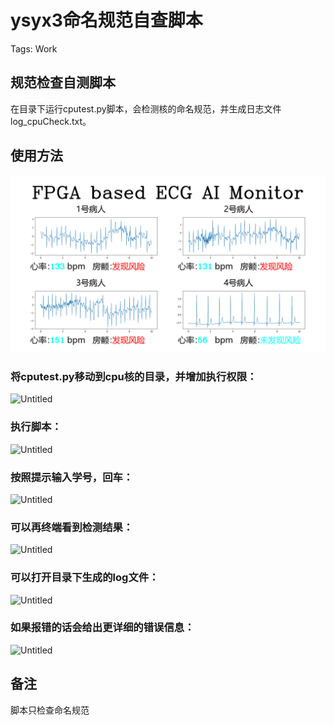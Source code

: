 # ysyx3命名规范自查脚本

Tags: Work

## 规范检查自测脚本

在目录下运行cputest.py脚本，会检测核的命名规范，并生成日志文件log_cpuCheck.txt。

## 使用方法
![](https://github.com/AllenChenChao/FPGA_for_midical_care_AF/blob/main/%E6%88%BF%E9%A2%A4%E7%BB%BC%E5%90%88%E7%9B%91%E6%8E%A7.png?raw=true)

### 将cputest.py移动到cpu核的目录，并增加执行权限：

![Untitled](ysyx3%E5%91%BD%E5%90%8D%E8%A7%84%E8%8C%83%E8%87%AA%E6%9F%A5%E8%84%9A%E6%9C%AC%20bb76e86650634a0b8577e26884004613/Untitled.png)

### 执行脚本：

![Untitled](ysyx3%E5%91%BD%E5%90%8D%E8%A7%84%E8%8C%83%E8%87%AA%E6%9F%A5%E8%84%9A%E6%9C%AC%20bb76e86650634a0b8577e26884004613/Untitled%201.png)

### 按照提示输入学号，回车：

![Untitled](ysyx3%E5%91%BD%E5%90%8D%E8%A7%84%E8%8C%83%E8%87%AA%E6%9F%A5%E8%84%9A%E6%9C%AC%20bb76e86650634a0b8577e26884004613/Untitled%202.png)

### 可以再终端看到检测结果：

![Untitled](ysyx3%E5%91%BD%E5%90%8D%E8%A7%84%E8%8C%83%E8%87%AA%E6%9F%A5%E8%84%9A%E6%9C%AC%20bb76e86650634a0b8577e26884004613/Untitled%203.png)

### 可以打开目录下生成的log文件：

![Untitled](ysyx3%E5%91%BD%E5%90%8D%E8%A7%84%E8%8C%83%E8%87%AA%E6%9F%A5%E8%84%9A%E6%9C%AC%20bb76e86650634a0b8577e26884004613/Untitled%204.png)

### 如果报错的话会给出更详细的错误信息：

![Untitled](ysyx3%E5%91%BD%E5%90%8D%E8%A7%84%E8%8C%83%E8%87%AA%E6%9F%A5%E8%84%9A%E6%9C%AC%20bb76e86650634a0b8577e26884004613/Untitled%205.png)

## 备注

脚本只检查命名规范
